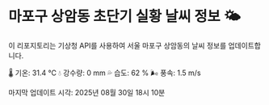 
# 마포구 상암동 초단기 실황 날씨 정보 🌤️

이 리포지토리는 기상청 API를 사용하여 서울 마포구 상암동의 날씨 정보를 업데이트합니다. 

🌡️ 기온: 31.4 ℃
💧 강수량: 0 mm
💦 습도: 62 %
🌬️ 풍속: 1.5 m/s

마지막 업데이트 시각: 2025년 08월 30일 18시 10분    

